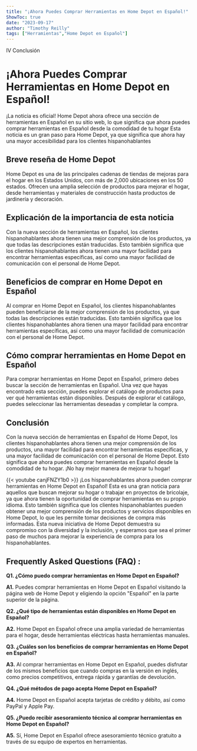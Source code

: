 ```yaml
---
title: "¡Ahora Puedes Comprar Herramientas en Home Depot en Español!"
ShowToc: true 
date: "2023-09-17"
author: "Timothy Reilly" 
tags: ["Herramientas","Home Depot en Español"]
---
```

IV Conclusión

# ¡Ahora Puedes Comprar Herramientas en Home Depot en Español!

¡La noticia es oficial! Home Depot ahora ofrece una sección de herramientas en Español en su sitio web, lo que significa que ahora puedes comprar herramientas en Español desde la comodidad de tu hogar Esta noticia es un gran paso para Home Depot, ya que significa que ahora hay una mayor accesibilidad para los clientes hispanohablantes

## Breve reseña de Home Depot

Home Depot es una de las principales cadenas de tiendas de mejoras para el hogar en los Estados Unidos, con más de 2,000 ubicaciones en los 50 estados. Ofrecen una amplia selección de productos para mejorar el hogar, desde herramientas y materiales de construcción hasta productos de jardinería y decoración.

## Explicación de la importancia de esta noticia

Con la nueva sección de herramientas en Español, los clientes hispanohablantes ahora tienen una mejor comprensión de los productos, ya que todas las descripciones están traducidas. Esto también significa que los clientes hispanohablantes ahora tienen una mayor facilidad para encontrar herramientas específicas, así como una mayor facilidad de comunicación con el personal de Home Depot.

## Beneficios de comprar en Home Depot en Español

Al comprar en Home Depot en Español, los clientes hispanohablantes pueden beneficiarse de la mejor comprensión de los productos, ya que todas las descripciones están traducidas. Esto también significa que los clientes hispanohablantes ahora tienen una mayor facilidad para encontrar herramientas específicas, así como una mayor facilidad de comunicación con el personal de Home Depot.

## Cómo comprar herramientas en Home Depot en Español

Para comprar herramientas en Home Depot en Español, primero debes buscar la sección de herramientas en Español. Una vez que hayas encontrado esta sección, puedes explorar el catálogo de productos para ver qué herramientas están disponibles. Después de explorar el catálogo, puedes seleccionar las herramientas deseadas y completar la compra.

## Conclusión

Con la nueva sección de herramientas en Español de Home Depot, los clientes hispanohablantes ahora tienen una mejor comprensión de los productos, una mayor facilidad para encontrar herramientas específicas, y una mayor facilidad de comunicación con el personal de Home Depot. Esto significa que ahora puedes comprar herramientas en Español desde la comodidad de tu hogar. ¡No hay mejor manera de mejorar tu hogar!

{{< youtube canjFNZY1b0 >}} 
¡Los hispanohablantes ahora pueden comprar herramientas en Home Depot en Español! Esta es una gran noticia para aquellos que buscan mejorar su hogar o trabajar en proyectos de bricolaje, ya que ahora tienen la oportunidad de comprar herramientas en su propio idioma. Esto también significa que los clientes hispanohablantes pueden obtener una mejor comprensión de los productos y servicios disponibles en Home Depot, lo que les permite tomar decisiones de compra más informadas. Esta nueva iniciativa de Home Depot demuestra su compromiso con la diversidad y la inclusión, y esperamos que sea el primer paso de muchos para mejorar la experiencia de compra para los hispanohablantes.

## Frequently Asked Questions (FAQ) :
**Q1. ¿Cómo puedo comprar herramientas en Home Depot en Español?**

**A1.** Puedes comprar herramientas en Home Depot en Español visitando la página web de Home Depot y eligiendo la opción "Español" en la parte superior de la página.

**Q2. ¿Qué tipo de herramientas están disponibles en Home Depot en Español?**

**A2.** Home Depot en Español ofrece una amplia variedad de herramientas para el hogar, desde herramientas eléctricas hasta herramientas manuales.

**Q3. ¿Cuáles son los beneficios de comprar herramientas en Home Depot en Español?**

**A3.** Al comprar herramientas en Home Depot en Español, puedes disfrutar de los mismos beneficios que cuando compras en la versión en inglés, como precios competitivos, entrega rápida y garantías de devolución.

**Q4. ¿Qué métodos de pago acepta Home Depot en Español?**

**A4.** Home Depot en Español acepta tarjetas de crédito y débito, así como PayPal y Apple Pay.

**Q5. ¿Puedo recibir asesoramiento técnico al comprar herramientas en Home Depot en Español?**

**A5.** Sí, Home Depot en Español ofrece asesoramiento técnico gratuito a través de su equipo de expertos en herramientas.




